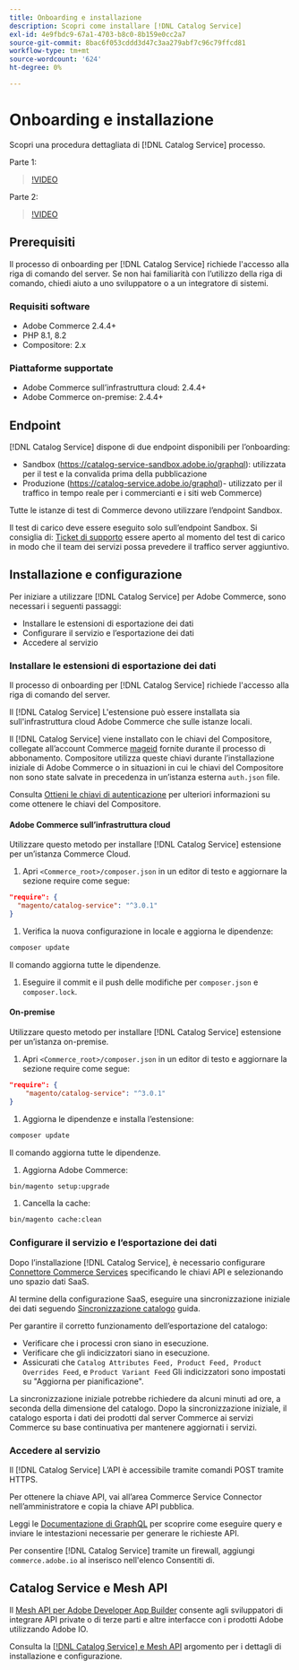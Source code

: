 ```yaml
---
title: Onboarding e installazione
description: Scopri come installare [!DNL Catalog Service]
exl-id: 4e9fbdc9-67a1-4703-b8c0-8b159e0cc2a7
source-git-commit: 8bac6f053cddd3d47c3aa279abf7c96c79ffcd81
workflow-type: tm+mt
source-wordcount: '624'
ht-degree: 0%

---
```


# Onboarding e installazione

Scopri una procedura dettagliata di [!DNL Catalog Service] processo.

Parte 1:

>[!VIDEO](https://video.tv.adobe.com/v/3415599)

Parte 2:

>[!VIDEO](https://video.tv.adobe.com/v/3415600)

## Prerequisiti

Il processo di onboarding per [!DNL Catalog Service] richiede l&#39;accesso alla riga di comando del server. Se non hai familiarità con l’utilizzo della riga di comando, chiedi aiuto a uno sviluppatore o a un integratore di sistemi.

### Requisiti software

- Adobe Commerce 2.4.4+
- PHP 8.1, 8.2
- Compositore: 2.x

### Piattaforme supportate

- Adobe Commerce sull’infrastruttura cloud: 2.4.4+
- Adobe Commerce on-premise: 2.4.4+

## Endpoint

[!DNL Catalog Service] dispone di due endpoint disponibili per l’onboarding:

- Sandbox (https://catalog-service-sandbox.adobe.io/graphql): utilizzata per il test e la convalida prima della pubblicazione
- Produzione (https://catalog-service.adobe.io/graphql)- utilizzato per il traffico in tempo reale per i commercianti e i siti web Commerce)

Tutte le istanze di test di Commerce devono utilizzare l’endpoint Sandbox.

Il test di carico deve essere eseguito solo sull’endpoint Sandbox. Si consiglia di: [Ticket di supporto](https://experienceleague.adobe.com/docs/commerce-knowledge-base/kb/help-center-guide/magento-help-center-user-guide.html#submit-ticket) essere aperto al momento del test di carico in modo che il team dei servizi possa prevedere il traffico server aggiuntivo.

## Installazione e configurazione

Per iniziare a utilizzare [!DNL Catalog Service] per Adobe Commerce, sono necessari i seguenti passaggi:

- Installare le estensioni di esportazione dei dati
- Configurare il servizio e l’esportazione dei dati
- Accedere al servizio

### Installare le estensioni di esportazione dei dati

Il processo di onboarding per [!DNL Catalog Service] richiede l&#39;accesso alla riga di comando del server.

Il [!DNL Catalog Service] L&#39;estensione può essere installata sia sull&#39;infrastruttura cloud Adobe Commerce che sulle istanze locali.

Il [!DNL Catalog Service] viene installato con le chiavi del Compositore, collegate all’account Commerce [mageid](https://developer.adobe.com/commerce/marketplace/guides/sellers/profile-information/) fornite durante il processo di abbonamento. Compositore utilizza queste chiavi durante l’installazione iniziale di Adobe Commerce o in situazioni in cui le chiavi del Compositore non sono state salvate in precedenza in un’istanza esterna `auth.json` file.

Consulta [Ottieni le chiavi di autenticazione](https://experienceleague.adobe.com/docs/commerce-operations/installation-guide/prerequisites/authentication-keys.html) per ulteriori informazioni su come ottenere le chiavi del Compositore.

#### Adobe Commerce sull’infrastruttura cloud

Utilizzare questo metodo per installare [!DNL Catalog Service] estensione per un’istanza Commerce Cloud.

1. Apri `<Commerce_root>/composer.json` in un editor di testo e aggiornare la sezione require come segue:

```json
"require": {
  "magento/catalog-service": "^3.0.1"
}
```

1. Verifica la nuova configurazione in locale e aggiorna le dipendenze:

```bash
composer update
```

Il comando aggiorna tutte le dipendenze.

1. Eseguire il commit e il push delle modifiche per `composer.json` e `composer.lock`.

#### On-premise

Utilizzare questo metodo per installare [!DNL Catalog Service] estensione per un’istanza on-premise.

1. Apri `<Commerce_root>/composer.json` in un editor di testo e aggiornare la sezione require come segue:

```json
"require": {
    "magento/catalog-service": "^3.0.1"
}
```

1. Aggiorna le dipendenze e installa l’estensione:

```bash
composer update
```

Il comando aggiorna tutte le dipendenze.

1. Aggiorna Adobe Commerce:

```bash
bin/magento setup:upgrade
```

1. Cancella la cache:

```bash
bin/magento cache:clean
```

### Configurare il servizio e l’esportazione dei dati

Dopo l’installazione [!DNL Catalog Service], è necessario configurare [Connettore Commerce Services](https://experienceleague.adobe.com/docs/commerce-merchant-services/user-guides/integration-services/saas.html#apikey) specificando le chiavi API e selezionando uno spazio dati SaaS.

Al termine della configurazione SaaS, eseguire una sincronizzazione iniziale dei dati seguendo [Sincronizzazione catalogo](https://experienceleague.adobe.com/docs/commerce-merchant-services/user-guides/data-services/catalog-sync.html) guida.

Per garantire il corretto funzionamento dell’esportazione del catalogo:

- Verificare che i processi cron siano in esecuzione.
- Verificare che gli indicizzatori siano in esecuzione.
- Assicurati che `Catalog Attributes Feed, Product Feed, Product Overrides Feed`, e `Product Variant Feed` Gli indicizzatori sono impostati su &quot;Aggiorna per pianificazione&quot;.

La sincronizzazione iniziale potrebbe richiedere da alcuni minuti ad ore, a seconda della dimensione del catalogo. Dopo la sincronizzazione iniziale, il catalogo esporta i dati dei prodotti dal server Commerce ai servizi Commerce su base continuativa per mantenere aggiornati i servizi.

### Accedere al servizio

Il [!DNL Catalog Service] L’API è accessibile tramite comandi POST tramite HTTPS.

Per ottenere la chiave API, vai all’area Commerce Service Connector nell’amministratore e copia la chiave API pubblica.

Leggi le [Documentazione di GraphQL](https://developer.adobe.com/commerce/services/graphql/) per scoprire come eseguire query e inviare le intestazioni necessarie per generare le richieste API.

Per consentire [!DNL Catalog Service] tramite un firewall, aggiungi `commerce.adobe.io` al inserisco nell&#39;elenco Consentiti di.

## Catalog Service e Mesh API

Il [Mesh API per Adobe Developer App Builder](https://developer.adobe.com/graphql-mesh-gateway/gateway/overview/) consente agli sviluppatori di integrare API private o di terze parti e altre interfacce con i prodotti Adobe utilizzando Adobe IO.

Consulta la  [[!DNL Catalog Service] e Mesh API](mesh.md) argomento per i dettagli di installazione e configurazione.
